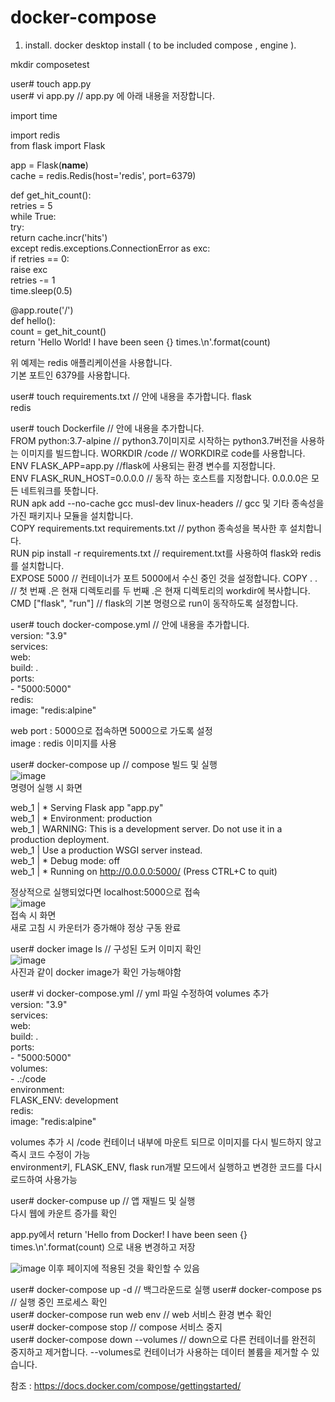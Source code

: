 # docker-compose  




1. install. 
docker desktop install ( to be included compose , engine ). 

mkdir composetest  

user# touch app.py  
user# vi app.py // app.py 에 아래 내용을 저장합니다.  


import time  

import redis  
from flask import Flask  

app = Flask(__name__)  
cache = redis.Redis(host='redis', port=6379)  

def get_hit_count():  
    retries = 5  
    while True:  
        try:  
            return cache.incr('hits')  
        except redis.exceptions.ConnectionError as exc:  
            if retries == 0:  
                raise exc  
            retries -= 1  
            time.sleep(0.5)  
  
 @app.route('/')  
 def hello():  
    count = get_hit_count()  
    return 'Hello World! I have been seen {} times.\n'.format(count)  

위 예제는 redis 애플리케이션을 사용합니다.  
기본 포트인 6379를 사용합니다.  

user# touch requirements.txt  // 안에 내용을 추가합니다.
flask  
redis  

user# touch Dockerfile // 안에 내용을 추가합니다.  
FROM python:3.7-alpine // python3.7이미지로 시작하는 python3.7버전을 사용하는 이미지를 빌드합니다.
WORKDIR /code // WORKDIR로 code를 사용합니다.  
ENV FLASK_APP=app.py //flask에 사용되는 환경 변수를 지정합니다.  
ENV FLASK_RUN_HOST=0.0.0.0 // 동작 하는 호스트를 지정합니다. 0.0.0.0은 모든 네트워크를 뜻합니다.  
RUN apk add --no-cache gcc musl-dev linux-headers // gcc 및 기타 종속성을 가진 패키지나 모듈을 설치합니다.  
COPY requirements.txt requirements.txt // python 종속성을 복사한 후 설치합니다.  
RUN pip install -r requirements.txt // requirement.txt를 사용하여 flask와 redis를 설치합니다.  
EXPOSE 5000 // 컨테이너가 포트 5000에서 수신 중인 것을 설정합니다.
COPY . . // 첫 번째 .은 현재 디렉토리를 두 번째 .은 현재 디렉토리의 workdir에 복사합니다.  
CMD ["flask", "run"] // flask의 기본 명령으로 run이 동작하도록 설정합니다.  

user# touch docker-compose.yml // 안에 내용을 추가합니다.  
version: "3.9"  
services:  
  web:  
    build: .  
    ports:  
      - "5000:5000"  
  redis:  
    image: "redis:alpine"  
    

web port : 5000으로 접속하면 5000으로 가도록 설정  
image : redis 이미지를 사용  

user# docker-compose up // compose 빌드 및 실행  
![image](https://user-images.githubusercontent.com/74689088/114859363-9c686d00-9e25-11eb-8b65-8d2d0acd5043.png)  
명령어 실행 시 화면  

web_1    |  * Serving Flask app "app.py"  
web_1    |  * Environment: production  
web_1    |    WARNING: This is a development server. Do not use it in a production deployment.  
web_1    |    Use a production WSGI server instead.  
web_1    |  * Debug mode: off  
web_1    |  * Running on http://0.0.0.0:5000/ (Press CTRL+C to quit)  

정상적으로 실행되었다면 localhost:5000으로 접속  
![image](https://user-images.githubusercontent.com/74689088/114859515-d3d71980-9e25-11eb-8888-61a030bd8b8d.png)  
접속 시 화면  
새로 고침 시 카운터가 증가해야 정상 구동 완료  

user# docker image ls // 구성된 도커 이미지 확인  
![image](https://user-images.githubusercontent.com/74689088/114859718-18fb4b80-9e26-11eb-95a0-d5d3517030ee.png)  
사진과 같이 docker image가 확인 가능해야함  

user# vi docker-compose.yml // yml 파일 수정하여 volumes 추가  
version: "3.9"  
services:  
  web:  
    build: .  
    ports:  
      - "5000:5000"  
    volumes:  
      - .:/code  
    environment:  
      FLASK_ENV: development  
  redis:  
    image: "redis:alpine"  
    
 volumes 추가 시 /code 컨테이너 내부에 마운트 되므로 이미지를 다시 빌드하지 않고 즉시 코드 수정이 가능  
 environment키, FLASK_ENV, flask run개발 모드에서 실행하고 변경한 코드를 다시 로드하여 사용가능  

user# docker-compuse up // 앱 재빌드 및 실행  
다시 웹에 카운트 증가를 확인  

app.py에서 return 'Hello from Docker! I have been seen {} times.\n'.format(count) 으로 내용 변경하고 저장  

![image](https://user-images.githubusercontent.com/74689088/114860169-9e7efb80-9e26-11eb-9877-f3a3f3ac1b3b.png)
이후 페이지에 적용된 것을 확인할 수 있음  


user# docker-compose up -d // 백그라운드로 실행 
user#  docker-compose ps // 실행 중인 프로세스 확인  
user# docker-compose run web env // web 서비스 환경 변수 확인  
user# docker-compose stop // compose 서비스 중지  
user# docker-compose down --volumes // down으로 다른 컨테이너를 완전히 중지하고 제거합니다. --volumes로 컨테이너가 사용하는 데이터 볼륨을 제거할 수 있습니다.  


참조 : https://docs.docker.com/compose/gettingstarted/ 
